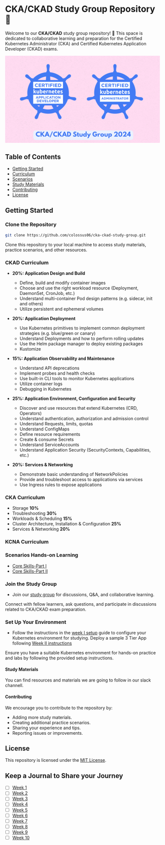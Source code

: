 # CKA/CKAD Study Group Repository 🚀

Welcome to our **CKA/CKAD** study group repository! 🚀 This space is dedicated to collaborative learning and preparation for the Certified Kubernetes Administrator (CKA) and Certified Kubernetes Application Developer (CKAD) exams.

![](ckadsg.png)



## Table of Contents

- [Getting Started](#getting-started)
- [Curriculum](#curriculum)
- [Scenarios](#scenarios)
- [Study Materials](#study-materials)
- [Contributing](#contributing)
- [License](#license)

## Getting Started

### Clone the Repository

   ```bash
   git clone https://github.com/colossus06/cka-ckad-study-group.git
   ```

   Clone this repository to your local machine to access study materials, practice scenarios, and other resources.

### CKAD Curriculum

* **20%: Application Design and Build**
   
   * Define, build and modify container images
   * Choose and use the right workload resource (Deployment, DaemonSet, CronJob, etc.)
   * Understand multi-container Pod design patterns (e.g. sidecar, init and others)
   * Utilize persistent and ephemeral volumes
     
* **20%: Application Deployment**

   * Use Kubernetes primitives to implement common deployment strategies (e.g. blue/green or canary)
   * Understand Deployments and how to perform rolling updates
   * Use the Helm package manager to deploy existing packages
   * Kustomize
     
* **15%: Application Observability and Maintenance**

   * Understand API deprecations
   * Implement probes and health checks
   * Use built-in CLI tools to monitor Kubernetes applications
   * Utilize container logs
   * Debugging in Kubernetes
     
* **25%: Application Environment, Configuration and Security**

   * Discover and use resources that extend Kubernetes (CRD, Operators)
   * Understand authentication, authorization and admission control
   * Understand Requests, limits, quotas
   * Understand ConfigMaps
   * Define resource requirements
   * Create & consume Secrets
   * Understand ServiceAccounts
   * Understand Application Security (SecurityContexts, Capabilities, etc.)
     
* **20%: Services & Networking**

   * Demonstrate basic understanding of NetworkPolicies
   * Provide and troubleshoot access to applications via services
   * Use Ingress rules to expose applications

### CKA Curriculum
<!-- todo edit cka curriculum domain weights like in the ckad curriculum -->
* Storage **10%**
* Troubleshooting **30%**
* Workloads & Scheduling **15%**
* Cluster Architecture, Installation & Configuration **25%**
* Services & Networking **20%**


### KCNA Curriculum
<!-- todo ADD kcna curriculum and domain weights like in the ckad curriculum -->


### Scenarios Hands-on Learning

* [Core Skills-Part I](https://github.com/colossus06/cka-ckad-study-group-2024/blob/main/week-II-scenarios/1-core-skills-general.md)
* [Core Skills-Part II]()

### Join the Study Group

   - Join our [study group](#) for discussions, Q&A, and collaborative learning.

   Connect with fellow learners, ask questions, and participate in discussions related to CKA/CKAD exam preparation.

### Set Up Your Environment
   - Follow the instructions in the [week I setup](https://github.com/colossus06/cka-ckad-study-group-2024/tree/main/week-I-cluster-setup) guide to configure your Kubernetes environment for studying. Deploy a sample 3 Tier App following [ Week II instructions](https://github.com/colossus06/cka-ckad-study-group-2024/tree/main/week-II-3-tier-app-setup)

   Ensure you have a suitable Kubernetes environment for hands-on practice and labs by following the provided setup instructions.

#### Study Materials

You can find resources and materials we are going to follow in our slack channell.

#### Contributing

We encourage you to contribute to the repository by:

- Adding more study materials.
- Creating additional practice scenarios.
- Sharing your experience and tips.
- Reporting issues or improvements.

## License

This repository is licensed under the [MIT License](./LICENSE).



## Keep a Journal to Share your Journey

- [ ] [Week 1](journal/week-1.md)
- [ ] [Week 2](journal/week1.md)
- [ ] [Week 3](journal/week1.md)
- [ ] [Week 4](journal/week1.md)
- [ ] [Week 5](journal/week1.md)
- [ ] [Week 6](journal/week1.md)
- [ ] [Week 7](journal/week1.md)
- [ ] [Week 8](journal/week1.md)
- [ ] [Week 9](journal/week1.md)
- [ ] [Week 10](journal/week1.md)
